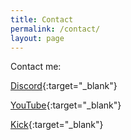 ```yaml
---
title: Contact
permalink: /contact/
layout: page
---
```

Contact me:

[Discord](https://discord.gg/BAdpZnkPV2){:target="_blank"}

[YouTube](https://www.youtube.com/@devopsdave){:target="_blank"}

[Kick](https://kick.com/devopsdave){:target="_blank"}